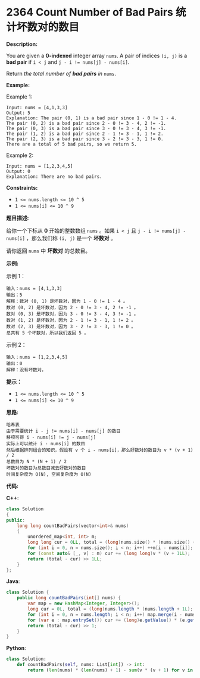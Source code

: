 # 2364 Count Number of Bad Pairs 统计坏数对的数目

__Description:__

You are given a __0-indexed__ integer array `nums`. A pair of indices `(i, j)` is a __bad pair__ if `i < j` and `j - i != nums[j] - nums[i]`.

Return _the total number of __bad pairs__ in_ `nums`.

__Example:__

Example 1:

```text
Input: nums = [4,1,3,3]
Output: 5
Explanation: The pair (0, 1) is a bad pair since 1 - 0 != 1 - 4.
The pair (0, 2) is a bad pair since 2 - 0 != 3 - 4, 2 != -1.
The pair (0, 3) is a bad pair since 3 - 0 != 3 - 4, 3 != -1.
The pair (1, 2) is a bad pair since 2 - 1 != 3 - 1, 1 != 2.
The pair (2, 3) is a bad pair since 3 - 2 != 3 - 3, 1 != 0.
There are a total of 5 bad pairs, so we return 5.
```

Example 2:

```text
Input: nums = [1,2,3,4,5]
Output: 0
Explanation: There are no bad pairs.
```

__Constraints:__

- `1 <= nums.length <= 10 ^ 5`
- `1 <= nums[i] <= 10 ^ 9`

__题目描述:__

给你一个下标从 __0__ 开始的整数数组 `nums` 。如果 `i < j` 且 `j - i != nums[j] - nums[i]` ，那么我们称 `(i, j)` 是一个 __坏数对__ 。

请你返回 `nums` 中 __坏数对__ 的总数目。

__示例:__

示例 1：

```text
输入：nums = [4,1,3,3]
输出：5
解释：数对 (0, 1) 是坏数对，因为 1 - 0 != 1 - 4 。
数对 (0, 2) 是坏数对，因为 2 - 0 != 3 - 4, 2 != -1 。
数对 (0, 3) 是坏数对，因为 3 - 0 != 3 - 4, 3 != -1 。
数对 (1, 2) 是坏数对，因为 2 - 1 != 3 - 1, 1 != 2 。
数对 (2, 3) 是坏数对，因为 3 - 2 != 3 - 3, 1 != 0 。
总共有 5 个坏数对，所以我们返回 5 。
```

示例 2：

```text
输入：nums = [1,2,3,4,5]
输出：0
解释：没有坏数对。
```

__提示：__

- `1 <= nums.length <= 10 ^ 5`
- `1 <= nums[i] <= 10 ^ 9`

__思路:__

```text
哈希表
由于需要统计 i - j != nums[i] - nums[j] 的数目
移项可得 i - nums[i] != j - nums[j]
实际上可以统计 i - nums[i] 的数目
然后根据排列组合的知识，假设有 v 个 i - nums[i]，那么好数对的数目为 v * (v + 1) / 2
总数目为 N * (N + 1) / 2
坏数对的数目为总数目减去好数对的数目
时间复杂度为 O(N), 空间复杂度为 O(N)
```

__代码:__

__C++__:

```C++
class Solution 
{
public:
    long long countBadPairs(vector<int>& nums) 
    {
        unordered_map<int, int> m;
        long long cur = 0LL, total = (long)nums.size() * (nums.size() + 1LL);
        for (int i = 0, n = nums.size(); i < n; i++) ++m[i - nums[i]];
        for (const auto& [_, v] : m) cur += (long long)v * (v + 1LL);
        return (total - cur) >> 1LL;
    }
};
```

__Java__:

```Java
class Solution {
    public long countBadPairs(int[] nums) {
        var map = new HashMap<Integer, Integer>();
        long cur = 0L, total = (long)nums.length * (nums.length + 1L);
        for (int i = 0, n = nums.length; i < n; i++) map.merge(i - nums[i], 1, Integer::sum);
        for (var e : map.entrySet()) cur += (long)e.getValue() * (e.getValue() + 1L);
        return (total - cur) >> 1;
    }
}
```

__Python__:

```Python
class Solution:
    def countBadPairs(self, nums: List[int]) -> int:
        return (len(nums) * (len(nums) + 1) - sum(v * (v + 1) for v in Counter([i - v for i, v in enumerate(nums)]).values())) >> 1
```
